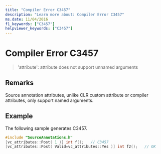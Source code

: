 ```yaml
---
title: "Compiler Error C3457"
description: "Learn more about: Compiler Error C3457"
ms.date: 11/04/2016
f1_keywords: ["C3457"]
helpviewer_keywords: ["C3457"]
---
```

# Compiler Error C3457

> 'attribute': attribute does not support unnamed arguments

## Remarks

Source annotation attributes, unlike CLR custom attribute or compiler attributes, only support named arguments.

## Example

The following sample generates C3457.

```cpp
#include "SourceAnnotations.h"
[vc_attributes::Post( 1 )] int f();   // C3457
[vc_attributes::Post( Valid=vc_attributes::Yes )] int f2();   // OK
```
